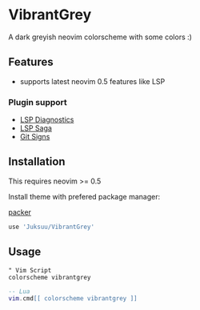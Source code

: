 # VibrantGrey

A dark greyish neovim colorscheme with some colors :)

## Features

 + supports latest neovim 0.5 features like LSP

### Plugin support

 + [LSP Diagnostics](https://neovim.io/doc/user/lsp.html)
 + [LSP Saga](https://github.com/glepnir/lspsaga.nvim)
 + [Git Signs](https://github.com/lewis6991/gitsigns.nvim)


## Installation

This requires neovim >= 0.5

Install theme with prefered package manager:

[packer](https://github.com/wbthomason/packer.nvim)

```lua
use 'Juksuu/VibrantGrey'
```

## Usage

```vim
" Vim Script
colorscheme vibrantgrey
```

```lua
-- Lua
vim.cmd[[ colorscheme vibrantgrey ]]
```
